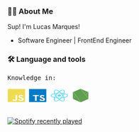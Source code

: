 <!-- <img align="right" height="400" src="https://user-images.githubusercontent.com/81328619/213875785-400ae517-156b-4aca-a787-bac75d84c393.gif" style="margin-left: 20px;" /> -->
<h3 align="left">👩‍💻  About Me</h3>

<p align="left">
  Sup! I'm Lucas Marques!<br
</p>

- Software Engineer | FrontEnd Engineer

<h3 align="left">🛠 Language and tools</h3>

<kbd align="left">
      <kbd>Knowledge in:</kbd>
      <br />
      <br />
      <img align="center" title="JavaScript" alt="JavaScript" height="30" width="40" src="https://raw.githubusercontent.com/devicons/devicon/master/icons/javascript/javascript-plain.svg">
      <img align="center" title="TypeScript" alt="TypeScript" height="30" width="40" src="https://raw.githubusercontent.com/devicons/devicon/master/icons/typescript/typescript-plain.svg"> 
      <img align="center" title="React" alt="React" height="30" width="40" src="https://raw.githubusercontent.com/devicons/devicon/master/icons/react/react-original.svg">
    <img align="center" title="NodeJS" alt="NodeJS" height="30" width="40" src="https://raw.githubusercontent.com/devicons/devicon/master/icons/nodejs/nodejs-plain.svg"> 
</kbd>

<br />
<br />
<br />
<div align="left">
  <a href="https://open.spotify.com/user/v90e91ahroref6mic4x6mjfux">
    <img src="https://spotify-recently-played-readme.vercel.app/api?user=v90e91ahroref6mic4x6mjfux&count=5&unique=true" alt="Spotify recently played"  />
  </a>
</div>

